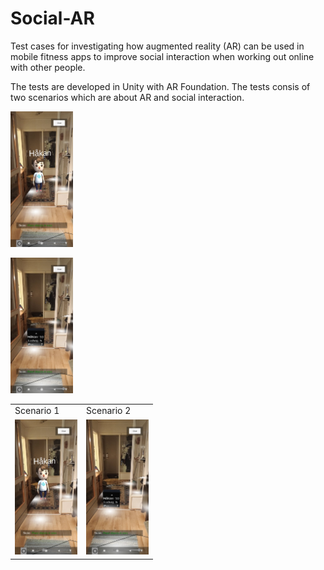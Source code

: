 # Social-AR
Test cases for investigating how augmented reality (AR) can be used in mobile fitness apps to improve social interaction when working out online with other people. 

The tests are developed in Unity with AR Foundation. The tests consis of two scenarios which are about AR and social interaction.

<p></p>
  <img width="100px" alt="Scenario 1" src="Avatar.jpg" />
<p></p>

<p></p>
  <img width="100px" alt="Scenario 2" src="Scoreboard.jpg" />
<p></p>
  
<table>
  <tbody>
    <tr>
      <td>Scenario 1</td>
      <td>Scenario 2</td>
    </tr>
    <tr>  
      <td><img width="100px" alt="Scenario 1" src="Avatar.jpg" width="500"/></td>
      <td><img width="100px" alt="Scenario 2" src="Scoreboard.jpg" width="500"/></td>
    </tr>
  </tbody>
</table>

